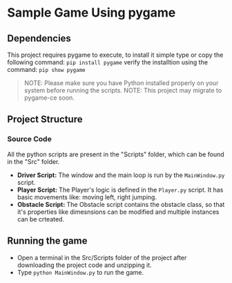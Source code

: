 # Sample Game Using pygame

## Dependencies
This project requires pygame to execute, to install it simple type or copy the following command: 
```pip install pygame``` 
verify the installtion using the command: 
```pip show pygame``` 

> NOTE: Please make sure you have Python installed properly on your system before running the scripts.
> NOTE: This project may migrate to pygame-ce soon.

## Project Structure
### Source Code
All the python scripts are present in the "Scripts" folder, which can be found in the "Src" folder.

- **Driver Script:** The window and the main loop is run by the ```MainWindow.py``` script.
- **Player Script:** The Player's logic is defined in the ```Player.py``` script. It has basic movements like: moving left, right jumping.
- **Obstacle Script:** The Obstacle script contains the obstacle class, so that it's properties like dimesnsions can be modified and multiple instances can be crteated.

## Running the game
- Open a terminal in the Src/Scripts folder of the project after downloading the project code and unzipping it.
- Type ```python MainWindow.py``` to run the game.
